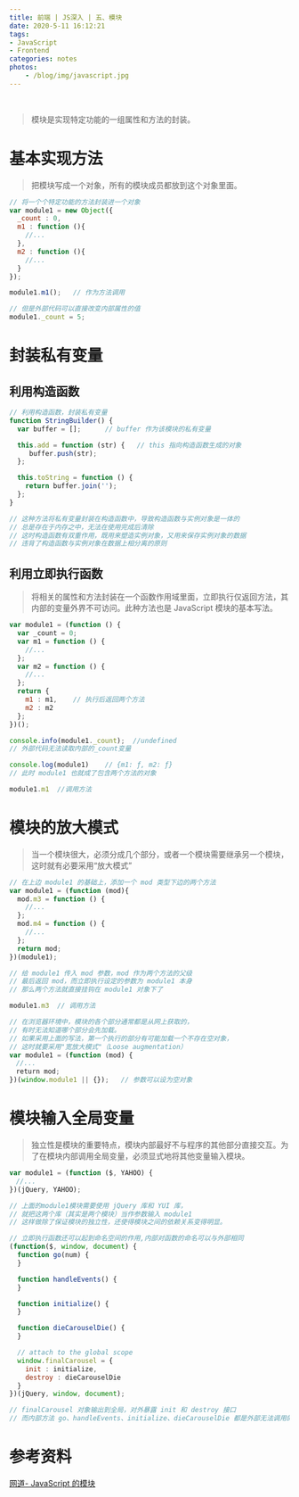 ```yaml
---
title: 前端 | JS深入 | 五、模块
date: 2020-5-11 16:12:21
tags: 
- JavaScript
- Frontend
categories: notes
photos:
    - /blog/img/javascript.jpg
---
```


<br>
<!--more-->

> 模块是实现特定功能的一组属性和方法的封装。


# 基本实现方法

> 把模块写成一个对象，所有的模块成员都放到这个对象里面。

```js
// 将一个个特定功能的方法封装进一个对象
var module1 = new Object({
  _count : 0,
  m1 : function (){
    //...
  },
  m2 : function (){
    //...
  }
});

module1.m1();   // 作为方法调用

// 但是外部代码可以直接改变内部属性的值
module1._count = 5;
```

# 封装私有变量

## 利用构造函数

```js
// 利用构造函数，封装私有变量
function StringBuilder() {
  var buffer = [];      // buffer 作为该模块的私有变量

  this.add = function (str) {   // this 指向构造函数生成的对象
     buffer.push(str);
  };

  this.toString = function () {
    return buffer.join('');
  };
}

// 这种方法将私有变量封装在构造函数中，导致构造函数与实例对象是一体的
// 总是存在于内存之中，无法在使用完成后清除
// 这时构造函数有双重作用，既用来塑造实例对象，又用来保存实例对象的数据
// 违背了构造函数与实例对象在数据上相分离的原则

```

## 利用立即执行函数

> 将相关的属性和方法封装在一个函数作用域里面，立即执行仅返回方法，其内部的变量外界不可访问。此种方法也是 JavaScript 模块的基本写法。

```js
var module1 = (function () {
  var _count = 0;
  var m1 = function () {
    //...
  };
  var m2 = function () {
    //...
  };
  return {
    m1 : m1,    // 执行后返回两个方法
    m2 : m2
  };
})();

console.info(module1._count);  //undefined
// 外部代码无法读取内部的_count变量

console.log(module1)    // {m1: ƒ, m2: ƒ}
// 此时 module1 也就成了包含两个方法的对象

module1.m1  //调用方法
```

# 模块的放大模式

> 当一个模块很大，必须分成几个部分，或者一个模块需要继承另一个模块，这时就有必要采用“放大模式”

```js
// 在上边 module1 的基础上，添加一个 mod 类型下边的两个方法
var module1 = (function (mod){
  mod.m3 = function () {
    //...
  };
  mod.m4 = function () {
    //...
  };
  return mod;
})(module1);

// 给 module1 传入 mod 参数，mod 作为两个方法的父级
// 最后返回 mod，而立即执行设定的参数为 module1 本身
// 那么两个方法就直接挂钩在 module1 对象下了

module1.m3  // 调用方法

// 在浏览器环境中，模块的各个部分通常都是从网上获取的，
// 有时无法知道哪个部分会先加载。
// 如果采用上面的写法，第一个执行的部分有可能加载一个不存在空对象，
// 这时就要采用"宽放大模式"（Loose augmentation）
var module1 = (function (mod) {
　//...
　return mod;
})(window.module1 || {});   // 参数可以设为空对象
```

# 模块输入全局变量

> 独立性是模块的重要特点，模块内部最好不与程序的其他部分直接交互。为了在模块内部调用全局变量，必须显式地将其他变量输入模块。

```js
var module1 = (function ($, YAHOO) {
　//...
})(jQuery, YAHOO);

// 上面的module1模块需要使用 jQuery 库和 YUI 库，
// 就把这两个库（其实是两个模块）当作参数输入 module1
// 这样做除了保证模块的独立性，还使得模块之间的依赖关系变得明显。

// 立即执行函数还可以起到命名空间的作用,内部对函数的命名可以与外部相同
(function($, window, document) {
  function go(num) {
  }

  function handleEvents() {
  }

  function initialize() {
  }

  function dieCarouselDie() {
  }

  // attach to the global scope
  window.finalCarousel = {
    init : initialize,
    destroy : dieCarouselDie
  }
})(jQuery, window, document);

// finalCarousel 对象输出到全局，对外暴露 init 和 destroy 接口
// 而内部方法 go、handleEvents、initialize、dieCarouselDie 都是外部无法调用的。
```

# 参考资料

[网道- JavaScript 的模块](https://wangdoc.com/javascript/oop/prototype.html#%E6%A8%A1%E5%9D%97)



